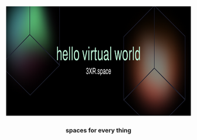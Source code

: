 <h1 align="center">
  <br>
  <img src="https://raw.githubusercontent.com/3xr-space/.github/main/3XR-twitter-header-1500x500.png" height="300px">
  <br>
</h1>


<h3 align="center">spaces for every thing</h3>
